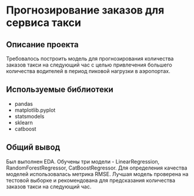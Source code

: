# Прогнозирование заказов для сервиса такси

## Описание проекта ##
Требовалось построить модель для прогнозирования количества заказов такси на следующий час с целью привлечения большего количества водителей в период пиковой нагрузки в аэропортах.

## Используемые библиотеки
- pandas 
- matplotlib.pyplot 
- statsmodels 
- sklearn
- catboost 

## Общий вывод
Был выполнен EDA. Обучены три модели - LinearRegression, RandomForestRegressor, CatBoostRegressor. Для определения качества моделей использовалась метрика RMSE. Лучшая модель проверена на тестовой выборке и рекомендована для предсказания количества заказов такси на следующий час.


